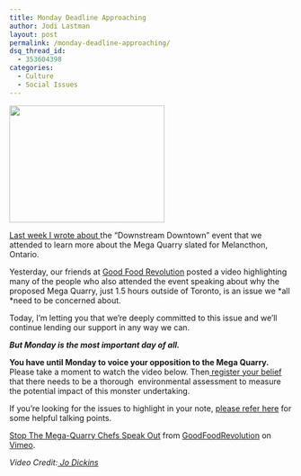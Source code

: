 ```yaml
---
title: Monday Deadline Approaching
author: Jodi Lastman
layout: post
permalink: /monday-deadline-approaching/
dsq_thread_id:
  - 353604398
categories:
  - Culture
  - Social Issues
---
```

<p style="text-align: left;">
  <a rel="attachment wp-att-6181" href="http://hypenotic.com/meaning-fulmarketing/6174/monday-deadline-approaching/attachment/screen-shot-2011-07-08-at-9-19-16-pm"><img class="size-full wp-image-6181" title="Screen shot 2011-07-08 at 9.19.16 PM" src="http://hypenotic.com/wordpress/wp-content/uploads/2011/07/Screen-shot-2011-07-08-at-9.19.16-PM.png" alt="" width="276" height="208" /></a>
</p>

[Last week I wrote about ][1]the &#8220;Downstream Downtown&#8221; event that we attended to learn more about the Mega Quarry slated for Melancthon, Ontario.

Yesterday, our friends at [Good Food Revolution][2] posted a video highlighting many of the people who also attended the event speaking about why the proposed Mega Quarry, just 1.5 hours outside of Toronto, is an issue we *all *need to be concerned about.

Today, I&#8217;m letting you that we&#8217;re deeply committed to this issue and we&#8217;ll continue lending our support in any way we can.

***But Monday is the most important day of all.***

**You have until Monday to voice your opposition to the Mega Quarry.** Please take a moment to watch the video below. Then[ register your belief ][3]that there needs to be a thorough  environmental assessment to measure the potential impact of this monster undertaking.

If you&#8217;re looking for the issues to highlight in your note, [please refer here][4] for some helpful talking points.

[Stop The Mega-Quarry Chefs Speak Out][5] from [GoodFoodRevolution][6] on [Vimeo][7].

*Video Credit:[ Jo Dickins][8]*

 [1]: http://hypenotic.com/meaning-fulmarketing/6002/the-proposed-mega-quarry-its-about-time
 [2]: http://goodfoodrevolution.wordpress.com/
 [3]: http://www.ebr.gov.on.ca/ERS-WEB-External/displaynoticecontent.do?noticeId=MTEyNTY2&statusId=MTY4ODI5&language=en
 [4]: http://stopthemelancthonquarry.ca/2011/06/action-request-an-environmental-assessment/
 [5]: http://vimeo.com/26071154
 [6]: http://vimeo.com/goodfoodrevolution
 [7]: http://vimeo.com
 [8]: http://jodickins.com/Welcome.html